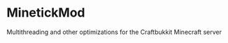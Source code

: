 MinetickMod
===========

Multithreading and other optimizations for the Craftbukkit Minecraft server
